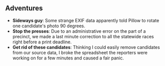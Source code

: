 ## Adventures

* __Sideways guy__: Some strange EXIF data apparently told Pillow to rotate one candidate's photo 90 degrees.
* __Stop the presses__: Due to an administrative error on the part of a precinct, we made a last minute correction to all the statewide races right before a print deadline.
* __Get rid of these candidates__: Thinking I could easily remove candidates from our source data, I broke the spreadsheet the reporters were working on for a few minutes and caused a fair panic.

